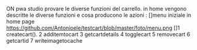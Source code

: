 ON pwa studio provare le diverse funzioni del carrello.
in home vengono descritte le diverse funzioni e cosa producono le azioni :
[]menu iniziale in home page [](url)https://github.com/Antonioele/testcart/blob/master/foto/menu.png
[]1 createcart().
2 additemtocart
3 getcartdetails
4 togglecart
5 removecart
6 getcartid
7 writeimagetocache


